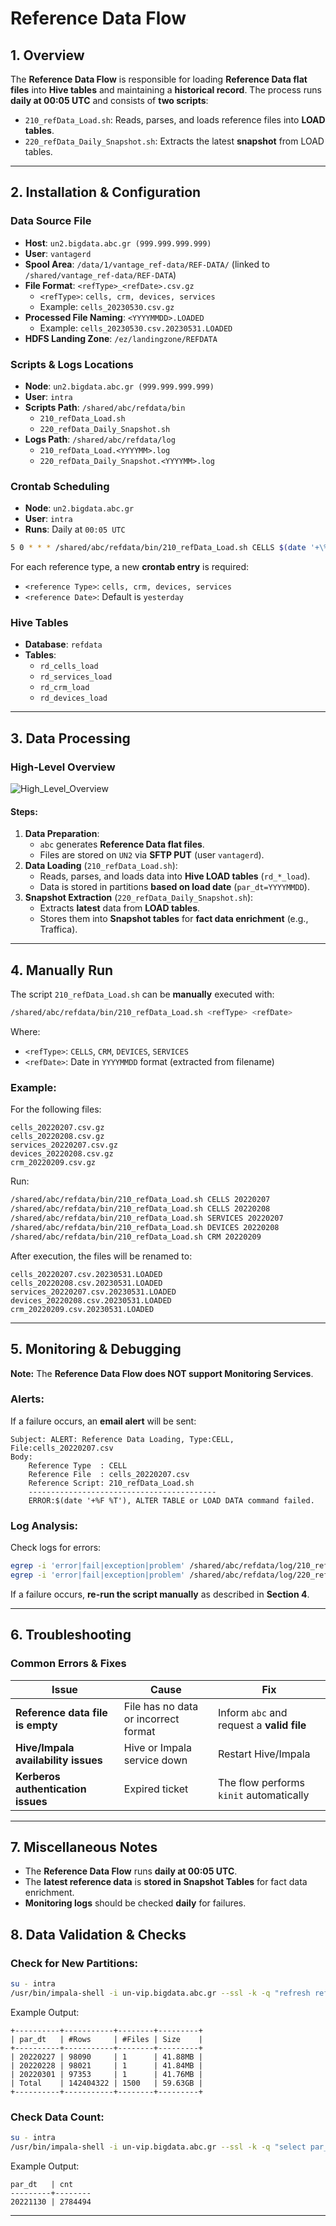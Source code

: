 # Reference Data Flow

## 1. Overview

The **Reference Data Flow** is responsible for loading **Reference Data flat files** into **Hive tables** and maintaining a **historical record**. The process runs **daily at 00:05 UTC** and consists of **two scripts**:
- `210_refData_Load.sh`: Reads, parses, and loads reference files into **LOAD tables**.
- `220_refData_Daily_Snapshot.sh`: Extracts the latest **snapshot** from LOAD tables.

---

## 2. Installation & Configuration

### Data Source File
- **Host**: `un2.bigdata.abc.gr (999.999.999.999)`
- **User**: `vantagerd`
- **Spool Area**: `/data/1/vantage_ref-data/REF-DATA/` (linked to `/shared/vantage_ref-data/REF-DATA`)
- **File Format**: `<refType>_<refDate>.csv.gz`
  - `<refType>`: `cells, crm, devices, services`
  - Example: `cells_20230530.csv.gz`
- **Processed File Naming**: `<YYYYMMDD>.LOADED`
  - Example: `cells_20230530.csv.20230531.LOADED`
- **HDFS Landing Zone**: `/ez/landingzone/REFDATA`

### Scripts & Logs Locations
- **Node**: `un2.bigdata.abc.gr (999.999.999.999)`
- **User**: `intra`
- **Scripts Path**: `/shared/abc/refdata/bin`
  - `210_refData_Load.sh`
  - `220_refData_Daily_Snapshot.sh`
- **Logs Path**: `/shared/abc/refdata/log`
  - `210_refData_Load.<YYYYMM>.log`
  - `220_refData_Daily_Snapshot.<YYYYMM>.log`

### Crontab Scheduling
- **Node**: `un2.bigdata.abc.gr`
- **User**: `intra`
- **Runs**: Daily at `00:05 UTC`
```bash
5 0 * * * /shared/abc/refdata/bin/210_refData_Load.sh CELLS $(date '+\%Y\%m\%d' -d "yesterday")
```
For each reference type, a new **crontab entry** is required:
- `<reference Type>`: `cells, crm, devices, services`
- `<reference Date>`: Default is `yesterday`

### Hive Tables
- **Database**: `refdata`
- **Tables**:
  - `rd_cells_load`
  - `rd_services_load`
  - `rd_crm_load`
  - `rd_devices_load`

---

## 3. Data Processing

### High-Level Overview

![High_Level_Overview](https://metis.ghi.com/obss/bigdata/abc/alarm-archiving/refdata/-/raw/main/docs/ReferenceData.High_Level_Overview.png)

#### Steps:
1. **Data Preparation**:  
   - `abc` generates **Reference Data flat files**.
   - Files are stored on `UN2` via **SFTP PUT** (user `vantagerd`).
2. **Data Loading** (`210_refData_Load.sh`):
   - Reads, parses, and loads data into **Hive LOAD tables** (`rd_*_load`).
   - Data is stored in partitions **based on load date** (`par_dt=YYYYMMDD`).
3. **Snapshot Extraction** (`220_refData_Daily_Snapshot.sh`):
   - Extracts **latest** data from **LOAD tables**.
   - Stores them into **Snapshot tables** for **fact data enrichment** (e.g., Traffica).

---

## 4. Manually Run

The script `210_refData_Load.sh` can be **manually** executed with:
```bash
/shared/abc/refdata/bin/210_refData_Load.sh <refType> <refDate>
```
Where:
- `<refType>`: `CELLS`, `CRM`, `DEVICES`, `SERVICES`
- `<refDate>`: Date in `YYYYMMDD` format (extracted from filename)

### Example:
For the following files:
```
cells_20220207.csv.gz
cells_20220208.csv.gz
services_20220207.csv.gz
devices_20220208.csv.gz
crm_20220209.csv.gz
```
Run:
```bash
/shared/abc/refdata/bin/210_refData_Load.sh CELLS 20220207
/shared/abc/refdata/bin/210_refData_Load.sh CELLS 20220208
/shared/abc/refdata/bin/210_refData_Load.sh SERVICES 20220207
/shared/abc/refdata/bin/210_refData_Load.sh DEVICES 20220208
/shared/abc/refdata/bin/210_refData_Load.sh CRM 20220209
```

After execution, the files will be renamed to:
```
cells_20220207.csv.20230531.LOADED
cells_20220208.csv.20230531.LOADED
services_20220207.csv.20230531.LOADED
devices_20220208.csv.20230531.LOADED
crm_20220209.csv.20230531.LOADED
```

---

## 5. Monitoring & Debugging

**Note:** The **Reference Data Flow does NOT support Monitoring Services**.

### Alerts:
If a failure occurs, an **email alert** will be sent:
```
Subject: ALERT: Reference Data Loading, Type:CELL, File:cells_20220207.csv
Body:
    Reference Type  : CELL
    Reference File  : cells_20220207.csv
    Reference Script: 210_refData_Load.sh
    ------------------------------------------
    ERROR:$(date '+%F %T'), ALTER TABLE or LOAD DATA command failed.
```

### Log Analysis:
Check logs for errors:
```bash
egrep -i 'error|fail|exception|problem' /shared/abc/refdata/log/210_refData_Load.YYYYMM.log
egrep -i 'error|fail|exception|problem' /shared/abc/refdata/log/220_refData_Daily_Snapshot.YYYYMM.log
```
If a failure occurs, **re-run the script manually** as described in **Section 4**.

---

## 6. Troubleshooting

### Common Errors & Fixes

| Issue | Cause | Fix |
|-------|-------|-----|
| **Reference data file is empty** | File has no data or incorrect format | Inform `abc` and request a **valid file** |
| **Hive/Impala availability issues** | Hive or Impala service down | Restart Hive/Impala |
| **Kerberos authentication issues** | Expired ticket | The flow performs `kinit` automatically |

---


## 7. Miscellaneous Notes

- The **Reference Data Flow** runs **daily at 00:05 UTC**.
- The **latest reference data** is **stored in Snapshot Tables** for fact data enrichment.
- **Monitoring logs** should be checked **daily** for failures.

## 8. Data Validation & Checks

### Check for New Partitions:
```bash
su - intra
/usr/bin/impala-shell -i un-vip.bigdata.abc.gr --ssl -k -q "refresh refdata.rd_cells_load; show partitions refdata.rd_cells_load;"
```
Example Output:
```
+----------+-----------+--------+---------+
| par_dt   | #Rows     | #Files | Size    |
+----------+-----------+--------+---------+
| 20220227 | 98090     | 1      | 41.88MB |
| 20220228 | 98021     | 1      | 41.84MB |
| 20220301 | 97353     | 1      | 41.76MB |
| Total    | 142404322 | 1500   | 59.63GB |
+----------+-----------+--------+---------+
```

### Check Data Count:
```bash
su - intra
/usr/bin/impala-shell -i un-vip.bigdata.abc.gr --ssl -k -q "select par_dt, count(*) as cnt from refdata.rd_cells_load group by par_dt order by 1;"
```
Example Output:
```
par_dt   | cnt    
---------+--------
20221130 | 2784494
```

---

